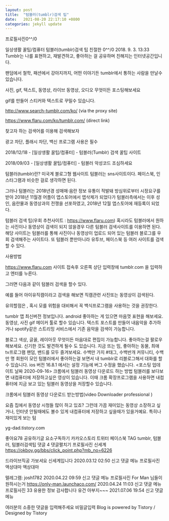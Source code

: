 ```yaml
---
layout: post
title:  "텀블러(tumblr)검색 팁"
date:   2021-08-20 22:17:10 +0800
categories: jekyll update
---
```


프로필사진0\^^/0


일상생활 꿀팁/컴퓨터
텀블러(tumblr)검색 팁
친절한 0\^^/0 2018. 9. 3. 13:33
Tumblr는 나를 표현하고, 재발견하고, 좋아하는 걸 공유하며 친해지는 인터넷공간입니다.

팬덤에서 철학, 패션에서 강아지까지, 어떤 이야기든 tumblr에서 통하는 사람을 만날수 있습니다.

사진, gif, 텍스트, 동영상, 라이브 동영상, 오디오 무엇이든 포스팅해보세요

gif를 만들어 스티커와 텍스트로 꾸밀수 있습니다. 


 

 http://www.search-tumblr.com/ko/ (via the proxy site)

https://www.flaru.com/ko/tumblr.com/ (direct link)

찾고자 하는 검색어를 이용해 검색해보자

광고 차단, 플래시 차단, 백신 프로그램 사용은 필수


 

 

 

2018/12/18 - [일상생활 꿀팁/컴퓨터] - 텀블러(Tumblr) 검색 꿀팁 사이트

 

2018/09/03 - [일상생활 꿀팁/컴퓨터] - 텀블러 악성코드 조심하세요

 

텀블러(tumblr)란?
미국계 블로그형 웹사이트 텀블러는 sns사이트이다. 페이스북, 인스타그램과 비슷한 걸로 생각하면 된다.

그러나 텀블러는 2018년경 성매매·음란 정보 유통이 적발돼 방심위로부터 시정요구를 받아 2018년 11월경 어플이 앱스토어에서 앱삭제가 되었다가 텀블러측에서는 이후 성인, 음란물과 동영상과의 전쟁을 선포하였고, 2018년 12월 앱스토어에 재등록이 되었다.


텀블러 검색 팁(우회 추천사이트 : https://www.flaru.com)
혹시라도 텀블러에서 원하는 사진이나 동영상이 검색이 되지 않을경우 다른 텀블러 검색사이트를 이용하면 된다.
해당 사이트는 텀블러를 통해 사진이나 동영상이 업로드 되어 있는 텀블러 블로그를 우회 검색해주는 사이트다. 
또 텀블러 뿐만아니라 유투브, 페이스북 등 여러 사이트를 검색할 수 있다. 

 

사용방법

 

 

https://www.flaru.com 사이트 접속후 오른쪽 상단 입력창에 tumblr.com 을 입력하고 엔터를 누른다. 

 

그러면 다음과 같이 텀블러 검색을 할수 있다. 


 

 

예를 들어 아이유직캠이라고 검색을 해보면  직캠관련 사진또는 동영상이 검색된다. 

 

유의할점은 , 혹시 모를 위험을 대비해서 꼭 백식프로그램을 사용하는 것을 권장한다. 

 
tumblr 앱 최신버전 정보입니다.
android 
좋아하는 게 있으면 마음껏 표현을 해보세요. 동영상, 사진 gif 메이커 툴로 할수 있습니다. 텍스트 포스트를 만들어 내음악을 추가하거나 spotify같은 스트리밍 서비스에서 기존 음악을 검색이 가능합니다. 
 
블로그 색상, 글꼴, 레이아웃 무엇이든 마음대로 편집이 가능합니다. 좋아하는걸 팔로우해보세요. 신기한 것도 발견하게 될수 도 있습니다. 지금 뜨는 밈, 좋아하는 동물, 최애 tv프로그램 팬덤, 밴드를 모두 즐겨보세요.
수백만 가지 #태그, 수백반개 커뮤니티, 수백만 명 회원이 모인 텀블러에서  좋아하는걸 보면서 내 tumblr로 리블로그해서 대화를 할수 있습니다. 
ios
버전 16.8.1 에서는 설정 기능에 버그 수정을 했습니다. 
<포스팅 업데이트 날짜 2020-09-16>
크롬에서 텀블러 동영상 다운로드 하는 방법
 텀블러를 보다보면 내컴퓨터에 저장하고싶은 영상이 있습니다. 이때 크롬 확장프로그램을 사용하면 내컴퓨터에 지금 보고 있는 텀블러 동영상을 저장할수 있습니다. 

 
크롬에서 텀블러 동영상 다운로드 받는방법(video Downloader professional )

요즘 집에서 동영상 시청들 많이 하고 있죠? 그런데 가끔 재미있는 동영상 소장하고 싶거나, 인터넷 안될때에도 볼수 있게 내컴퓨터에 저장하고 싶을때가 있을거예요. 특히나 재미있게 보는 텀

yg-dad.tistory.com
 


좋아요78
공유하기글 요소구독하기
카카오스토리
트위터
페이스북
TAG tumblr, 텀블러, 텀블러검색팁
댓글 4 댓글펼치기
프로필사진
신세계
https://okboy.gg/bbs/click_point.php?mb_no=6226

드라이브직공 가보셔요 신세계입니다
2020.03.12 02:50 신고
댓글 메뉴
프로필사진
액상대마
액상대마

텔레그램: josh1782
2020.04.22 09:59 신고
댓글 메뉴
프로필사진
For Man
님들이 원하시는거
https://only-man.launchaco.com/
2020.04.24 11:03 신고
댓글 메뉴
프로필사진
33
유용한 정보 감사합니다 유건 아부지~~~
2021.07.06 19:54 신고
댓글 메뉴

여러분의 소중한 댓글을 입력해주세요
비밀글입력
Blog is powered by Tistory / Designed by Tistory
